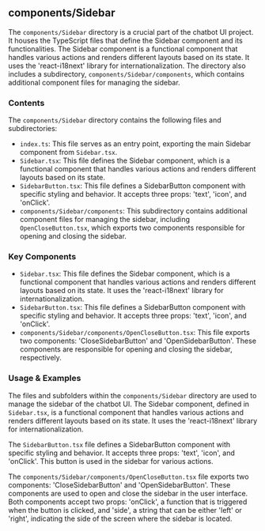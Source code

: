 
## components/Sidebar

The `components/Sidebar` directory is a crucial part of the chatbot UI project. It houses the TypeScript files that define the Sidebar component and its functionalities. The Sidebar component is a functional component that handles various actions and renders different layouts based on its state. It uses the 'react-i18next' library for internationalization. The directory also includes a subdirectory, `components/Sidebar/components`, which contains additional component files for managing the sidebar.

### Contents

The `components/Sidebar` directory contains the following files and subdirectories:

- `index.ts`: This file serves as an entry point, exporting the main Sidebar component from `Sidebar.tsx`.
- `Sidebar.tsx`: This file defines the Sidebar component, which is a functional component that handles various actions and renders different layouts based on its state.
- `SidebarButton.tsx`: This file defines a SidebarButton component with specific styling and behavior. It accepts three props: 'text', 'icon', and 'onClick'.
- `components/Sidebar/components`: This subdirectory contains additional component files for managing the sidebar, including `OpenCloseButton.tsx`, which exports two components responsible for opening and closing the sidebar.

### Key Components

- `Sidebar.tsx`: This file defines the Sidebar component, which is a functional component that handles various actions and renders different layouts based on its state. It uses the 'react-i18next' library for internationalization.
- `SidebarButton.tsx`: This file defines a SidebarButton component with specific styling and behavior. It accepts three props: 'text', 'icon', and 'onClick'.
- `components/Sidebar/components/OpenCloseButton.tsx`: This file exports two components: 'CloseSidebarButton' and 'OpenSidebarButton'. These components are responsible for opening and closing the sidebar, respectively.

### Usage & Examples

The files and subfolders within the `components/Sidebar` directory are used to manage the sidebar of the chatbot UI. The Sidebar component, defined in `Sidebar.tsx`, is a functional component that handles various actions and renders different layouts based on its state. It uses the 'react-i18next' library for internationalization.

The `SidebarButton.tsx` file defines a SidebarButton component with specific styling and behavior. It accepts three props: 'text', 'icon', and 'onClick'. This button is used in the sidebar for various actions.

The `components/Sidebar/components/OpenCloseButton.tsx` file exports two components: 'CloseSidebarButton' and 'OpenSidebarButton'. These components are used to open and close the sidebar in the user interface. Both components accept two props: 'onClick', a function that is triggered when the button is clicked, and 'side', a string that can be either 'left' or 'right', indicating the side of the screen where the sidebar is located.
